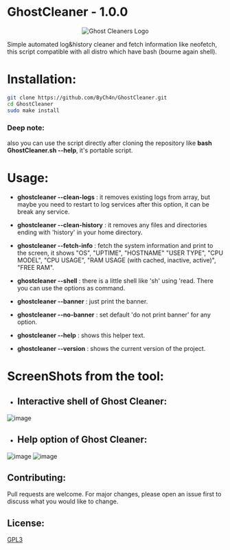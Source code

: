 # GhostCleaner - 1.0.0

<p align="center">
  <img src="https://user-images.githubusercontent.com/54551308/187172068-3cb39b99-e362-4f1c-b514-fa846986874d.png" alt="Ghost Cleaners Logo"/>
</p>

Simple automated log&history cleaner and fetch information like neofetch, this script compatible with all distro which have bash (bourne again shell).

# Installation:
```bash
git clone https://github.com/ByCh4n/GhostCleaner.git
cd GhostCleaner
sudo make install
```
### Deep note:
also you can use the script directly after cloning the repository like **bash GhostCleaner.sh --help**, it's portable script.

# Usage:

- **ghostcleaner --clean-logs** : it removes existing logs from array, but maybe you need to restart to log services after this option, it can be break any service.

- **ghostcleaner --clean-history** : it removes any files and directories ending with 'history' in your home directory.

- **ghostcleaner --fetch-info** : fetch the system information and print to the screen, it shows "OS", "UPTIME", "HOSTNAME" "USER TYPE", "CPU MODEL", "CPU USAGE", "RAM USAGE (with cached, inactive, active)", "FREE RAM".

- **ghostcleaner --shell** : there is a little shell like 'sh' using 'read. There you can use the options as command.

- **ghostcleaner --banner** : just print the banner.

- **ghostcleaner --no-banner** : set default 'do not print banner' for any option.

- **ghostcleaner --help** : shows this helper text.

- **ghostcleaner --version** : shows the current version of the project.

# ScreenShots from the tool:
- ## Interactive shell of Ghost Cleaner:
![image](https://user-images.githubusercontent.com/54551308/187173980-3e9d2ecb-c858-451c-90d0-ed9aba095a0a.png)

- ## Help option of Ghost Cleaner:
![image](https://user-images.githubusercontent.com/54551308/187174463-c5061a86-74d4-423d-9d35-cafec225c88d.png)
![image](https://user-images.githubusercontent.com/54551308/187174608-c13e3c50-c4e7-426b-bd28-743f7e380ee9.png)

## Contributing:
Pull requests are welcome. For major changes, please open an issue first to discuss what you would like to change.

## License:
[GPL3](https://choosealicense.com/licenses/gpl-3.0/)
